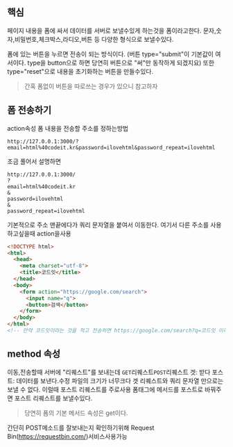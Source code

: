 ## 핵심
페이지 내용을 폼에 싸서 데이터를 서버로 보낼수있게 하는것을 폼이라고한다.
문자,숫자,비밀번호,체크박스,라디오,버튼 등 다양한 형식으로 보낼수있다. 

폼에 있는 버튼을 누르면 전송이 되는 방식이다. (버튼 type="submit"이 기본값이 여서이다. type을 button으로 하면 당연히 버튼으로 "써"만 동작하게 되겠지요)
또한 type="reset"으로 내용을 초기화하는 버튼을 만들수있다.
> 간혹 폼없이 버튼을 따로쓰는 경우가 있으니 참고하자

## 폼 전송하기
action속성
폼 내용을 전송할 주소를 정하는방법
```URL
http://127.0.0.1:3000/?email=html%40codeit.kr&password=ilovehtml&password_repeat=ilovehtml

```
조금 풀어서 설명하면
```URL
http://127.0.0.1:3000/
?
email=html%40codeit.kr
&
password=ilovehtml
&
password_repeat=ilovehtml

```
기본적으로 주소 맨끝에다가 쿼리 문자열을 붙여서 이동한다.
여기서 다른 주소를 사용하고싶을때 action을사용
```HTML
<!DOCTYPE html>
<html>
  <head>
    <meta charset="utf-8">
    <title>코드잇</title>
  </head>
  <body>
    <form action="https://google.com/search">
      <input name="q">
      <button>검색</button>
    </form>
  </body>
</html>
<!-- 만약 코드잇이라는 것을 적고 전송하면 https://google.com/search?q=코드잇 이라는 주소로 이동할것이다..-->
```

## method 속성
이동,전송할때 서버에 "리퀘스트"를 보내는데 `GET`리퀘스트`POST`리퀘스트
겟: 받다
포스트: 데이터를 보낸다.수정
파일의 크기가 너무크다 겟 리퀘스트와 쿼리 문자열 만으로는 보낼 수 없다. 이럴때 포스트 리퀘스트를 주로사용 폼태그에 메서드를 포스트로 바꿔주면 포스트 리퀘스트를 보낼수있다.

> 당연히 폼의 기본 메서드 속성은 get이다.

간단히 POST메소드를 잘보내는지 확인하기위해
Request Bin(https://requestbin.com/)서비스사용가능